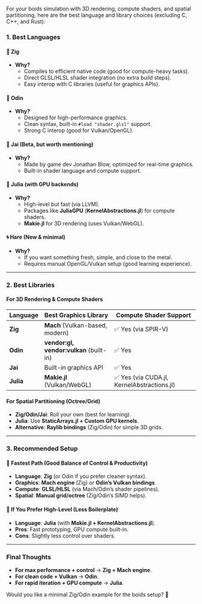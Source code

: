 For your boids simulation with 3D rendering, compute shaders, and spatial partitioning, here are the best language and library choices (excluding C, C++, and Rust):

### **1. Best Languages**

#### **🌟 Zig**

- **Why?**
  - Compiles to efficient native code (good for compute-heavy tasks).
  - Direct GLSL/HLSL shader integration (no extra build steps).
  - Easy interop with C libraries (useful for graphics APIs).

#### **🌟 Odin**

- **Why?**
  - Designed for high-performance graphics.
  - Clean syntax, built-in `#load "shader.glsl"` support.
  - Strong C interop (good for Vulkan/OpenGL).

#### **🌟 Jai** (Beta, but worth mentioning)

- **Why?**
  - Made by game dev Jonathan Blow, optimized for real-time graphics.
  - Built-in shader language and compute support.

#### **🌆 Julia (with GPU backends)**

- **Why?**
  - High-level but fast (via LLVM).
  - Packages like **JuliaGPU** (**KernelAbstractions.jl**) for compute shaders.
  - **Makie.jl** for 3D rendering (uses Vulkan/WebGL).

#### **🌀 Hare** (New & minimal)

- **Why?**
  - If you want something fresh, simple, and close to the metal.
  - Requires manual OpenGL/Vulkan setup (good learning experience).

---

### **2. Best Libraries**

#### **For 3D Rendering & Compute Shaders**

| Language  | Best Graphics Library                   | Compute Shader Support                      |
| --------- | --------------------------------------- | ------------------------------------------- |
| **Zig**   | **Mach** (Vulkan-based, modern)         | ✅ Yes (via SPIR-V)                         |
| **Odin**  | **vendor:gl, vendor:vulkan** (built-in) | ✅ Yes                                      |
| **Jai**   | Built-in graphics API                   | ✅ Yes                                      |
| **Julia** | **Makie.jl** (Vulkan/WebGL)             | ✅ Yes (via CUDA.jl, KernelAbstractions.jl) |

#### **For Spatial Partitioning (Octree/Grid)**

- **Zig/Odin/Jai**: Roll your own (best for learning).
- **Julia**: Use **StaticArrays.jl + Custom GPU kernels**.
- **Alternative**: **Raylib bindings** (Zig/Odin) for simple 3D grids.

---

### **3. Recommended Setup**

#### **🚀 Fastest Path (Good Balance of Control & Productivity)**

- **Language**: **Zig** (or Odin if you prefer cleaner syntax).
- **Graphics**: **Mach engine** (Zig) or **Odin’s Vulkan bindings**.
- **Compute**: **GLSL/HLSL** (via Mach/Odin’s shader pipelines).
- **Spatial**: **Manual grid/octree** (Zig/Odin’s SIMD helps).

#### **🎨 If You Prefer High-Level (Less Boilerplate)**

- **Language**: **Julia** (with **Makie.jl + KernelAbstractions.jl**).
- **Pros**: Fast prototyping, GPU compute built-in.
- **Cons**: Slightly less control over shaders.

---

### **Final Thoughts**

- **For max performance + control** → **Zig + Mach engine**.
- **For clean code + Vulkan** → **Odin**.
- **For rapid iteration + GPU compute** → **Julia**.

Would you like a minimal Zig/Odin example for the boids setup? 🚀

